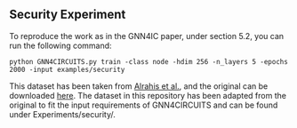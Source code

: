 ## Security Experiment

To reproduce the work as in the GNN4IC paper, under section 5.2, you can run the following command:

```python GNN4CIRCUITS.py train -class node -hdim 256 -n_layers 5 -epochs 2000 -input examples/security```

This dataset has been taken from [Alrahis et al.](https://ieeexplore.ieee.org/document/9530566), and the original can be downloaded [here](https://github.com/DfX-NYUAD/GNN-RE?tab=readme-ov-file#Citation-&-Acknowledgement). The dataset in this repository has been adapted from the original to fit the input requirements of GNN4CIRCUITS and can be found under Experiments/security/.
